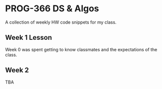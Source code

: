 # PROG-366 DS & Algos

A collection of weekly HW code snippets for my class.


## Week 1 Lesson

Week 0 was spent getting to know classmates and the expectations of the class.

## Week 2

TBA
  
